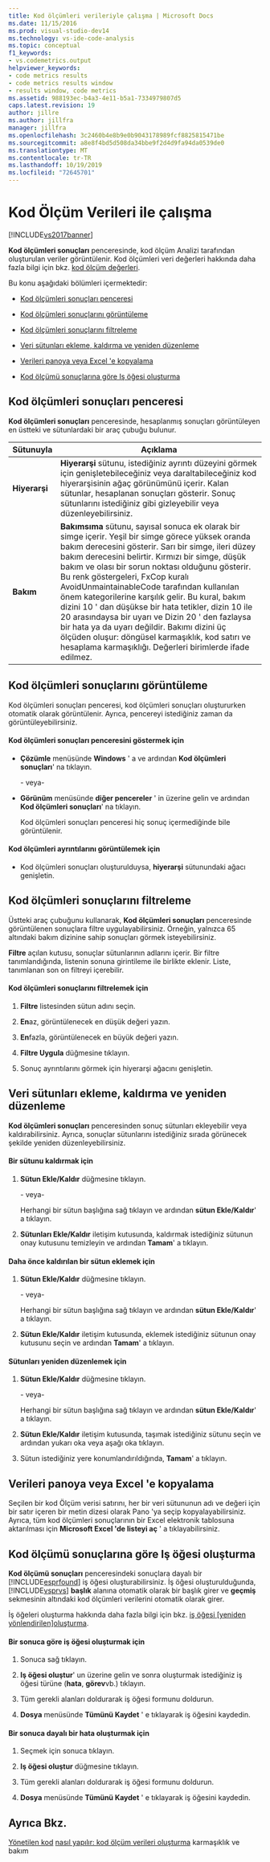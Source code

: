```yaml
---
title: Kod ölçümleri verileriyle çalışma | Microsoft Docs
ms.date: 11/15/2016
ms.prod: visual-studio-dev14
ms.technology: vs-ide-code-analysis
ms.topic: conceptual
f1_keywords:
- vs.codemetrics.output
helpviewer_keywords:
- code metrics results
- code metrics results window
- results window, code metrics
ms.assetid: 988193ec-b4a3-4e11-b5a1-7334979807d5
caps.latest.revision: 19
author: jillre
ms.author: jillfra
manager: jillfra
ms.openlocfilehash: 3c2460b4e8b9e0b9043178989fcf8825815471be
ms.sourcegitcommit: a8e8f4bd5d508da34bbe9f2d4d9fa94da0539de0
ms.translationtype: MT
ms.contentlocale: tr-TR
ms.lasthandoff: 10/19/2019
ms.locfileid: "72645701"
---
```

# <a name="working-with-code-metrics-data"></a>Kod Ölçüm Verileri ile çalışma
[!INCLUDE[vs2017banner](../includes/vs2017banner.md)]

**Kod ölçümleri sonuçları** penceresinde, kod ölçüm Analizi tarafından oluşturulan veriler görüntülenir. Kod ölçümleri veri değerleri hakkında daha fazla bilgi için bkz. [kod ölçüm değerleri](../code-quality/code-metrics-values.md).

 Bu konu aşağıdaki bölümleri içermektedir:

- [Kod ölçümleri sonuçları penceresi](../code-quality/working-with-code-metrics-data.md#BKMK_CodeMetricsResultsWindow)

- [Kod ölçümleri sonuçlarını görüntüleme](../code-quality/working-with-code-metrics-data.md#BKMK_DisplayingCodeMetricsResults)

- [Kod ölçümleri sonuçlarını filtreleme](../code-quality/working-with-code-metrics-data.md#BKMK_FilteringCodeMetricsResults)

- [Veri sütunları ekleme, kaldırma ve yeniden düzenleme](../code-quality/working-with-code-metrics-data.md#BKMK_AddingRemovingandRearrangingDataColumns)

- [Verileri panoya veya Excel 'e kopyalama](../code-quality/working-with-code-metrics-data.md#BKMK_Copying_Data_to_the_Clipboard_or_Excel)

- [Kod ölçümü sonuçlarına göre Iş öğesi oluşturma](../code-quality/working-with-code-metrics-data.md#BKMK_Creating_a_Work_Item_Based_on_Code_Metric_Results)

## <a name="BKMK_CodeMetricsResultsWindow"></a>Kod ölçümleri sonuçları penceresi
 **Kod ölçümleri sonuçları** penceresinde, hesaplanmış sonuçları görüntüleyen en üstteki ve sütunlardaki bir araç çubuğu bulunur.

|Sütunuyla|Açıklama|
|------------|-----------------|
|**Hiyerarşi**|**Hiyerarşi** sütunu, istediğiniz ayrıntı düzeyini görmek için genişletebileceğiniz veya daraltabileceğiniz kod hiyerarşisinin ağaç görünümünü içerir. Kalan sütunlar, hesaplanan sonuçları gösterir. Sonuç sütunlarını istediğiniz gibi gizleyebilir veya düzenleyebilirsiniz.|
|**Bakım**|**Bakımsıma** sütunu, sayısal sonuca ek olarak bir simge içerir. Yeşil bir simge görece yüksek oranda bakım derecesini gösterir. Sarı bir simge, ileri düzey bakım derecesini belirtir. Kırmızı bir simge, düşük bakım ve olası bir sorun noktası olduğunu gösterir. Bu renk göstergeleri, FxCop kuralı AvoidUnmaintainableCode tarafından kullanılan önem kategorilerine karşılık gelir. Bu kural, bakım dizini 10 ' dan düşükse bir hata tetikler, dizin 10 ile 20 arasındaysa bir uyarı ve Dizin 20 ' den fazlaysa bir hata ya da uyarı değildir. Bakımı dizini üç ölçüden oluşur: döngüsel karmaşıklık, kod satırı ve hesaplama karmaşıklığı. Değerleri birimlerde ifade edilmez.|

## <a name="BKMK_DisplayingCodeMetricsResults"></a>Kod ölçümleri sonuçlarını görüntüleme
 Kod ölçümleri sonuçları penceresi, kod ölçümleri sonuçları oluştururken otomatik olarak görüntülenir. Ayrıca, pencereyi istediğiniz zaman da görüntüleyebilirsiniz.

#### <a name="to-display-the-code-metrics-results-window"></a>Kod ölçümleri sonuçları penceresini göstermek için

- **Çözümle** menüsünde **Windows** ' a ve ardından **Kod ölçümleri sonuçları**' na tıklayın.

     \- veya-

- **Görünüm** menüsünde **diğer pencereler** ' in üzerine gelin ve ardından **Kod ölçümleri sonuçları**' na tıklayın.

     Kod ölçümleri sonuçları penceresi hiç sonuç içermediğinde bile görüntülenir.

#### <a name="to-view-code-metrics-details"></a>Kod ölçümleri ayrıntılarını görüntülemek için

- Kod ölçümleri sonuçları oluşturulduysa, **hiyerarşi** sütunundaki ağacı genişletin.

## <a name="BKMK_FilteringCodeMetricsResults"></a>Kod ölçümleri sonuçlarını filtreleme
 Üstteki araç çubuğunu kullanarak, **Kod ölçümleri sonuçları** penceresinde görüntülenen sonuçlara filtre uygulayabilirsiniz. Örneğin, yalnızca 65 altındaki bakım dizinine sahip sonuçları görmek isteyebilirsiniz.

 **Filtre** açılan kutusu, sonuçlar sütunlarının adlarını içerir. Bir filtre tanımlandığında, listenin sonuna girintileme ile birlikte eklenir. Liste, tanımlanan son on filtreyi içerebilir.

#### <a name="to-filter-the-code-metrics-results"></a>Kod ölçümleri sonuçlarını filtrelemek için

1. **Filtre** listesinden sütun adını seçin.

2. **En**az, görüntülenecek en düşük değeri yazın.

3. **En**fazla, görüntülenecek en büyük değeri yazın.

4. **Filtre Uygula** düğmesine tıklayın.

5. Sonuç ayrıntılarını görmek için hiyerarşi ağacını genişletin.

## <a name="BKMK_AddingRemovingandRearrangingDataColumns"></a>Veri sütunları ekleme, kaldırma ve yeniden düzenleme
 **Kod ölçümleri sonuçları** penceresinden sonuç sütunları ekleyebilir veya kaldırabilirsiniz. Ayrıca, sonuçlar sütunlarını istediğiniz sırada görünecek şekilde yeniden düzenleyebilirsiniz.

#### <a name="to-remove-a-column"></a>Bir sütunu kaldırmak için

1. **Sütun Ekle/Kaldır** düğmesine tıklayın.

     \- veya-

     Herhangi bir sütun başlığına sağ tıklayın ve ardından **sütun Ekle/Kaldır**' a tıklayın.

2. **Sütunları Ekle/Kaldır** iletişim kutusunda, kaldırmak istediğiniz sütunun onay kutusunu temizleyin ve ardından **Tamam**' a tıklayın.

#### <a name="to-add-a-previously-removed-column"></a>Daha önce kaldırılan bir sütun eklemek için

1. **Sütun Ekle/Kaldır** düğmesine tıklayın.

     \- veya-

     Herhangi bir sütun başlığına sağ tıklayın ve ardından **sütun Ekle/Kaldır**' a tıklayın.

2. **Sütun Ekle/Kaldır** iletişim kutusunda, eklemek istediğiniz sütunun onay kutusunu seçin ve ardından **Tamam**' a tıklayın.

#### <a name="to-rearrange-columns"></a>Sütunları yeniden düzenlemek için

1. **Sütun Ekle/Kaldır** düğmesine tıklayın.

     \- veya-

     Herhangi bir sütun başlığına sağ tıklayın ve ardından **sütun Ekle/Kaldır**' a tıklayın.

2. **Sütun Ekle/Kaldır** iletişim kutusunda, taşımak istediğiniz sütunu seçin ve ardından yukarı oka veya aşağı oka tıklayın.

3. Sütun istediğiniz yere konumlandırıldığında, **Tamam**' a tıklayın.

## <a name="BKMK_Copying_Data_to_the_Clipboard_or_Excel"></a>Verileri panoya veya Excel 'e kopyalama
 Seçilen bir kod Ölçüm verisi satırını, her bir veri sütununun adı ve değeri için bir satır içeren bir metin dizesi olarak Pano 'ya seçip kopyalayabilirsiniz. Ayrıca, tüm kod ölçümleri sonuçlarının bir Excel elektronik tablosuna aktarılması için **Microsoft Excel 'de listeyi aç** ' a tıklayabilirsiniz.

## <a name="BKMK_Creating_a_Work_Item_Based_on_Code_Metric_Results"></a>Kod ölçümü sonuçlarına göre Iş öğesi oluşturma
 **Kod ölçümü sonuçları** penceresindeki sonuçlara dayalı bir [!INCLUDE[esprfound](../includes/esprfound-md.md)] iş öğesi oluşturabilirsiniz. İş öğesi oluşturulduğunda, [!INCLUDE[vsprvs](../includes/vsprvs-md.md)] **başlık** alanına otomatik olarak bir başlık girer ve **geçmiş** sekmesinin altındaki kod ölçümleri verilerini otomatik olarak girer.

 İş öğeleri oluşturma hakkında daha fazla bilgi için bkz. [iş öğesi &#91;yeniden yönlendirilen&#93;oluşturma](https://msdn.microsoft.com/24b2e064-16ac-4bf0-8de4-98a1f48b8c4b).

#### <a name="to-create-a-work-item-based-on-a-result"></a>Bir sonuca göre iş öğesi oluşturmak için

1. Sonuca sağ tıklayın.

2. **Iş öğesi oluştur**' un üzerine gelin ve sonra oluşturmak istediğiniz iş öğesi türüne (**hata**, **görev**vb.) tıklayın.

3. Tüm gerekli alanları doldurarak iş öğesi formunu doldurun.

4. **Dosya** menüsünde **Tümünü Kaydet** ' e tıklayarak iş öğesini kaydedin.

#### <a name="to-create-a-bug-based-on-a-result"></a>Bir sonuca dayalı bir hata oluşturmak için

1. Seçmek için sonuca tıklayın.

2. **Iş öğesi oluştur** düğmesine tıklayın.

3. Tüm gerekli alanları doldurarak iş öğesi formunu doldurun.

4. **Dosya** menüsünde **Tümünü Kaydet** ' e tıklayarak iş öğesini kaydedin.

## <a name="see-also"></a>Ayrıca Bkz.
 [Yönetilen kod](../code-quality/measuring-complexity-and-maintainability-of-managed-code.md) [nasıl yapılır: kod ölçüm verileri oluşturma](../code-quality/how-to-generate-code-metrics-data.md) karmaşıklık ve bakım
